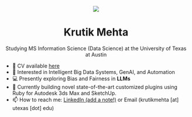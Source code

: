 <div align="center">
<img src="https://user-images.githubusercontent.com/42115530/92640221-9728ca00-f2fa-11ea-8994-c72b26e937de.gif" align="center"/>
</div>
<h1 align="center">Krutik Mehta</h1>
<p align="center">Studying MS Information Science (Data Science) at the University of Texas at Austin</p>




- 📜 CV available <a href="https://krutikmehtaa.github.io/files/resume/Krutik_Mehta.pdf" target="_blank">here</a>
- 🧠 Interested in Intelligent Big Data Systems, GenAI, and Automation
- 💻 Presently exploring Bias and Fairness in **LLMs**
- 🌱 Currently building novel state-of-the-art customized plugins using Ruby for Autodesk 3ds Max and SketchUp.
- 📫 How to reach me: [LinkedIn (add a note!)](https://www.linkedin.com/in/krutikm/) or Email (krutikmehta [at] utexas [dot] edu)
